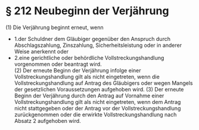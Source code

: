 # § 212 Neubeginn der Verjährung
(1) Die Verjährung beginnt erneut, wenn
* 1.der Schuldner dem Gläubiger gegenüber den Anspruch durch Abschlagszahlung, Zinszahlung, Sicherheitsleistung oder in anderer Weise anerkennt oder
* 2.eine gerichtliche oder behördliche Vollstreckungshandlung vorgenommen oder beantragt wird.  
(2) Der erneute Beginn der Verjährung infolge einer Vollstreckungshandlung gilt als nicht eingetreten, wenn die Vollstreckungshandlung auf Antrag des Gläubigers oder wegen Mangels der gesetzlichen Voraussetzungen aufgehoben wird.
(3) Der erneute Beginn der Verjährung durch den Antrag auf Vornahme einer Vollstreckungshandlung gilt als nicht eingetreten, wenn dem Antrag nicht stattgegeben oder der Antrag vor der Vollstreckungshandlung zurückgenommen oder die erwirkte Vollstreckungshandlung nach Absatz 2 aufgehoben wird.